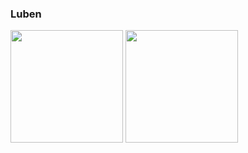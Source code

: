 ### Luben

<div>
  <img height="180em" src="https://awesome-github-stats.azurewebsites.net/user-stats/67x18?cardType=level&theme=dark&preferLogin=false"/>
  <img height="180em" src="https://github-readme-stats.vercel.app/api/top-langs/?username=67x18&layout=donut&theme=dark"/>
</div>
